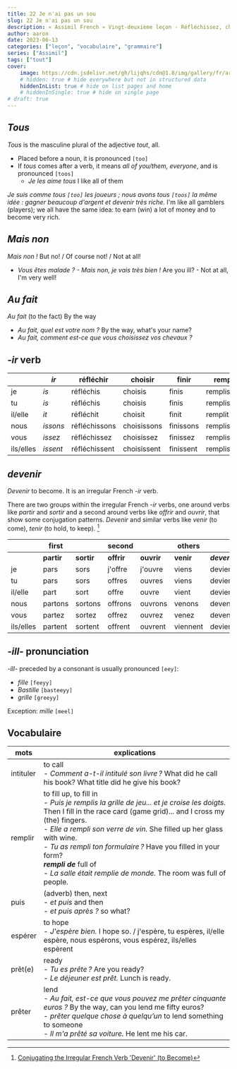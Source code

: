 ```yaml
---
title: 22 Je n'ai pas un sou
slug: 22 Je n'ai pas un sou
description: « Assimil French » Vingt-deuxième leçon - Réfléchissez, choisissez, jouez
author: aaron
date: 2023-06-13
categories: ["leçon", "vocabulaire", "grammaire"]
series: ["Assimil"]
tags: ["tout"]
cover: 
    image: https://cdn.jsdelivr.net/gh/lijqhs/cdn@1.8/img/gallery/fr/arno-smit-lndaG6uN1yw-unsplash.jpg
    # hidden: true # hide everywhere but not in structured data
    hiddenInList: true # hide on list pages and home
    # hiddenInSingle: true # hide on single page
# draft: true
---
```


## *Tous*

*Tous* is the masculine plural of the adjective *tout*, all.
- Placed before a noun, it is pronounced `[too]`
- If *tous* comes after a verb, it means *all of you/them, everyone*, and is pronounced `[toos]`
  - *Je les aime tous* I like all of them
  
*Je suis comme tous `[too]` les joueurs ; nous avons tous `[toos]` la même idée : gagner beaucoup d'argent et devenir très riche.* I'm like all gamblers (players); we all have the same idea: to earn (win) a lot of money and to become very rich.

## *Mais non*

*Mais non !* But no! / Of course not! / Not at all!
- *Vous êtes malade ? - Mais non, je vais très bien !* Are you ill? - Not at all, I'm very well!

## *Au fait*

*Au fait* (to the fact) By the way

- *Au fait, quel est votre nom ?* By the way, what's your name?
- *Au fait, comment est-ce que vous choisissez vos chevaux ?* 

## *-ir* verb

| | *ir* | réfléchir | choisir | finir | remplir |
| -- | -- | -- | -- | -- | -- |
| je | *is* | réfléchis | choisis | finis | remplis |
| tu | *is* | réfléchis | choisis | finis | remplis |
| il/elle | *it* | réfléchit | choisit | finit | remplit |
| nous | *issons* | réfléchissons | choisissons | finissons | remplissons |
| vous | *issez* | réfléchissez | choisissez | finissez | remplissez |
| ils/elles | *issent* | réfléchissent | choisissent | finissent | remplissent |

## *devenir*

*Devenir* to become. It is an irregular French *-ir* verb.

There are two groups within the irregular French *-ir* verbs, one around verbs like *partir* and *sortir* and a second around verbs like *offrir* and *ouvrir*, that show some conjugation patterns. *Devenir* and similar verbs like *venir* (to come), *tenir* (to hold, to keep). [^1]

| | first | | second | | others | |
| -- | -- | -- | -- | -- | -- | -- |
| | **partir** | **sortir** | **offrir** | **ouvrir** | **venir** | ***devenir*** |
| je | pars | sors | j'offre | j'ouvre | viens | deviens |
| tu | pars | sors | offres | ouvres | viens | deviens |
| il/elle | part | sort | offre | ouvre | vient | devient |
| nous | partons | sortons | offrons | ouvrons | venons | devenons |
| vous | partez | sortez | offrez | ouvrez | venez | devenez | 
| ils/elles | partent | sortent | offrent | ouvrent | viennent | deviennent |


[^1]: [Conjugating the Irregular French Verb 'Devenir' (to Become)](https://www.thoughtco.com/devenir-to-become-1370139)


## *-ill-* pronunciation

*-ill-* preceded by a consonant is usually pronounced `[eey]`:
- *fille* `[feeyy]`
- *Bastille* `[basteeyy]`
- *grille* `[greeyy]`

Exception: *mille* `[meel]`

## Vocabulaire

| mots | explications |
| ---- | ---- | 
| intituler | to call </br> - *Comment a-t-il intitulé son livre ?* What did he call his book? What title did he give his book? |
| remplir | to fill up, to fill in </br> - *Puis je remplis la grille de jeu... et je croise les doigts.* Then I fill in the race card (game grid)... and I cross my (the) fingers. </br> - *Elle a rempli son verre de vin.* She filled up her glass with wine. </br> - *Tu as rempli ton formulaire ?* Have you filled in your form? </br> ***rempli de*** full of </br> - *La salle était remplie de monde.* The room was full of people. |
| puis | (adverb) then, next </br> - *et puis*  and then </br> - *et puis après ?* so what? |
| espérer | to hope </br> - *J'espère bien.* I hope so. / j'espère, tu espères, il/elle espère, nous espérons, vous espérez, ils/elles espèrent | 
| prêt(e) | ready </br> - *Tu es prête ?* Are you ready? </br> - *Le déjeuner est prêt.* Lunch is ready. | 
| prêter | lend </br> - *Au fait, est-ce que vous pouvez me prêter cinquante euros ?* By the way, can you lend me fifty euros? </br> - *prêter quelque chose à quelqu’un* to lend something to someone </br> - *Il m'a prêté sa voiture.* He lent me his car. |